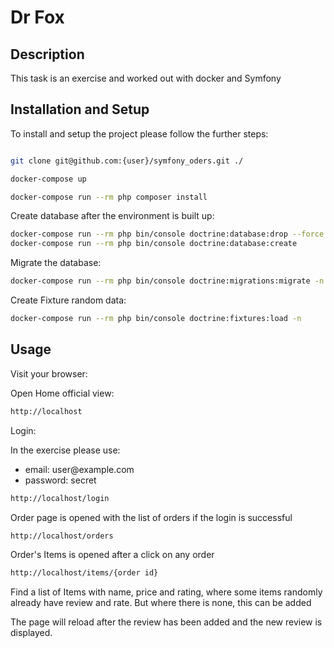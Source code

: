 # Dr Fox

## Description

This task is an exercise and worked out with docker and Symfony 


## Installation and Setup

To install and setup the project please follow the further steps:

```bash

git clone git@github.com:{user}/symfony_oders.git ./

docker-compose up

docker-compose run --rm php composer install

```


Create database after the environment is built up:

```bash
docker-compose run --rm php bin/console doctrine:database:drop --force
docker-compose run --rm php bin/console doctrine:database:create 
```

Migrate the database:

```bash
docker-compose run --rm php bin/console doctrine:migrations:migrate -n --all-or-nothing --query-time
```

Create Fixture random data:

```bash
docker-compose run --rm php bin/console doctrine:fixtures:load -n
```

## Usage

Visit your browser:

Open Home official view: 

```bash
http://localhost
```
Login:

In the exercise please use:
<ul>
    <li>email: user@example.com</li>
    <li>password: secret</li>
</ul>

```bash
http://localhost/login
```

Order page is opened with the list of orders if the login is successful 

```bash
http://localhost/orders
```

Order's Items is opened after a click on any order

```bash
http://localhost/items/{order id}
```

Find a list of Items with name, price and rating, where some items randomly already have review and rate. 
But where there is none, this can be added 

The page will reload after the review has been added and the new review is displayed.